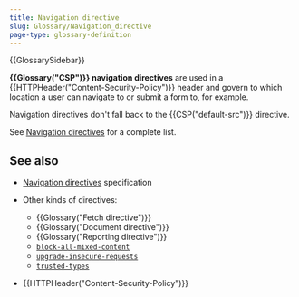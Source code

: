 ```yaml
---
title: Navigation directive
slug: Glossary/Navigation_directive
page-type: glossary-definition
---
```


{{GlossarySidebar}}

**{{Glossary("CSP")}} navigation directives** are used in a {{HTTPHeader("Content-Security-Policy")}} header and govern to which location a user can navigate to or submit a form to, for example.

Navigation directives don't fall back to the {{CSP("default-src")}} directive.

See [Navigation directives](/en-US/docs/Web/HTTP/Reference/Headers/Content-Security-Policy#navigation_directives) for a complete list.

## See also

- [Navigation directives](https://w3c.github.io/webappsec-csp/#directives-navigation) specification
- Other kinds of directives:

  - {{Glossary("Fetch directive")}}
  - {{Glossary("Document directive")}}
  - {{Glossary("Reporting directive")}}
  - [`block-all-mixed-content`](/en-US/docs/Web/HTTP/Reference/Headers/Content-Security-Policy/block-all-mixed-content)
  - [`upgrade-insecure-requests`](/en-US/docs/Web/HTTP/Reference/Headers/Content-Security-Policy/upgrade-insecure-requests)
  - [`trusted-types`](/en-US/docs/Web/HTTP/Reference/Headers/Content-Security-Policy/trusted-types)

- {{HTTPHeader("Content-Security-Policy")}}
